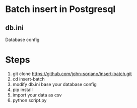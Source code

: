 # Batch insert in Postgresql

## db.ini

Database config



# Steps

1. git clone https://github.com/john-soriano/insert-batch.git
2. cd insert-batch
3. modify db.ini base your database config
4. pip install
5. import your data as csv
6. python script.py